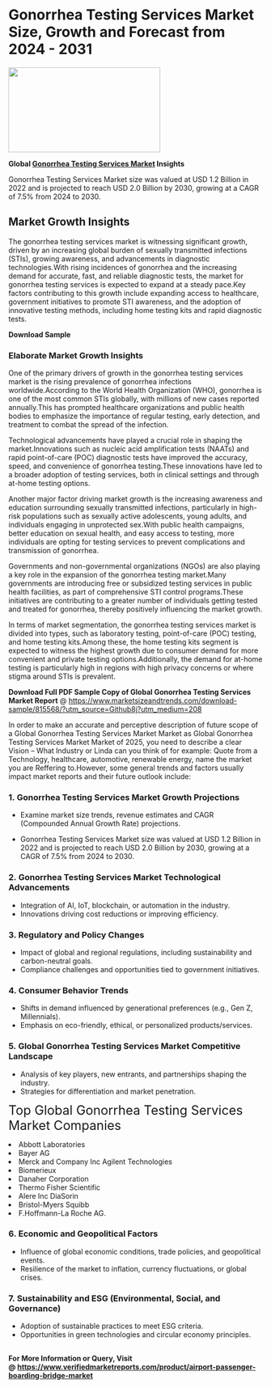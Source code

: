 <H1>Gonorrhea Testing Services Market Size, Growth and Forecast from 2024 - 2031</H1><img class="aligncenter size-medium wp-image-584254" src="https://thirdeyenews.in/wp-content/uploads/2024/09/Global-Market-Research-300x168.jpeg" alt="" width="300" height="168" /><p><strong>Global&nbsp;<a href="https://www.marketsizeandtrends.com/download-sample/815568/?utm_source=Github8j?utm_medium=208">Gonorrhea Testing Services Market</a> Insights</strong></p><p>Gonorrhea Testing Services Market size was valued at USD 1.2 Billion in 2022 and is projected to reach USD 2.0 Billion by 2030, growing at a CAGR of 7.5% from 2024 to 2030.</p><p><h2>Market Growth Insights</h2> <p>The gonorrhea testing services market is witnessing significant growth, driven by an increasing global burden of sexually transmitted infections (STIs), growing awareness, and advancements in diagnostic technologies.With rising incidences of gonorrhea and the increasing demand for accurate, fast, and reliable diagnostic tests, the market for gonorrhea testing services is expected to expand at a steady pace.Key factors contributing to this growth include expanding access to healthcare, government initiatives to promote STI awareness, and the adoption of innovative testing methods, including home testing kits and rapid diagnostic tests.</p> <p><strong>Download Sample</strong></p> <h3>Elaborate Market Growth Insights</h3> <p>One of the primary drivers of growth in the gonorrhea testing services market is the rising prevalence of gonorrhea infections worldwide.According to the World Health Organization (WHO), gonorrhea is one of the most common STIs globally, with millions of new cases reported annually.This has prompted healthcare organizations and public health bodies to emphasize the importance of regular testing, early detection, and treatment to combat the spread of the infection.</p> <p>Technological advancements have played a crucial role in shaping the market.Innovations such as nucleic acid amplification tests (NAATs) and rapid point-of-care (POC) diagnostic tests have improved the accuracy, speed, and convenience of gonorrhea testing.These innovations have led to a broader adoption of testing services, both in clinical settings and through at-home testing options.</p> <p>Another major factor driving market growth is the increasing awareness and education surrounding sexually transmitted infections, particularly in high-risk populations such as sexually active adolescents, young adults, and individuals engaging in unprotected sex.With public health campaigns, better education on sexual health, and easy access to testing, more individuals are opting for testing services to prevent complications and transmission of gonorrhea.</p> <p>Governments and non-governmental organizations (NGOs) are also playing a key role in the expansion of the gonorrhea testing market.Many governments are introducing free or subsidized testing services in public health facilities, as part of comprehensive STI control programs.These initiatives are contributing to a greater number of individuals getting tested and treated for gonorrhea, thereby positively influencing the market growth.</p> <p>In terms of market segmentation, the gonorrhea testing services market is divided into types, such as laboratory testing, point-of-care (POC) testing, and home testing kits.Among these, the home testing kits segment is expected to witness the highest growth due to consumer demand for more convenient and private testing options.Additionally, the demand for at-home testing is particularly high in regions with high privacy concerns or where stigma around STIs is prevalent.</p> <p><span class=""><strong>Download Full PDF Sample Copy of Global Gonorrhea Testing Services Market Report</strong> @ <a href="https://www.marketsizeandtrends.com/download-sample/815568/?utm_source=Github8j?utm_medium=208" target="_blank">https://www.marketsizeandtrends.com/download-sample/815568/?utm_source=Github8j?utm_medium=208</a></span></p><p>In order to make an accurate and perceptive description of future scope of a Global&nbsp;Gonorrhea Testing Services Market Market as Global&nbsp;Gonorrhea Testing Services Market Market of 2025, you need to describe a clear Vision &ndash; What Industry or Linda can you think of for example: Quote from a Technology, healthcare, automotive, renewable energy, name the market you are Reffering to.However, some general trends and factors usually impact market reports and their future outlook include:</p><h3>1.&nbsp;<strong>Gonorrhea Testing Services Market Growth Projections</strong></h3><ul><li>Examine market size trends, revenue estimates and CAGR (Compounded Annual Growth Rate) projections.</li><li><p>Gonorrhea Testing Services Market size was valued at USD 1.2 Billion in 2022 and is projected to reach USD 2.0 Billion by 2030, growing at a CAGR of 7.5% from 2024 to 2030.</p></li></ul><h3>2.&nbsp;<strong>Gonorrhea Testing Services Market Technological Advancements</strong></h3><ul><li>Integration of AI, IoT, blockchain, or automation in the industry.</li><li>Innovations driving cost reductions or improving efficiency.</li></ul><h3>3.&nbsp;<strong>Regulatory and Policy Changes</strong></h3><ul><li>Impact of global and regional regulations, including sustainability and carbon-neutral goals.</li><li>Compliance challenges and opportunities tied to government initiatives.</li></ul><h3>4.&nbsp;<strong>Consumer Behavior Trends</strong></h3><ul><li>Shifts in demand influenced by generational preferences (e.g., Gen Z, Millennials).</li><li>Emphasis on eco-friendly, ethical, or personalized products/services.</li></ul><h3>5.&nbsp;<strong>Global Gonorrhea Testing Services Market Competitive Landscape</strong></h3><ul><li>Analysis of key players, new entrants, and partnerships shaping the industry.</li><li>Strategies for differentiation and market penetration.</li></ul><p data-pm-slice="1 1 []"><span style="color: inherit; font-family: inherit; font-size: 25px;">Top Global Gonorrhea Testing Services Market Companies</span></p><div class="" data-test-id=""><p><li>Abbott Laboratories</li><li> Bayer AG</li><li> Merck and Company Inc Agilent Technologies</li><li> Biomerieux</li><li> Danaher Corporation</li><li> Thermo Fisher Scientific</li><li> Alere Inc DiaSorin</li><li> Bristol-Myers Squibb</li><li> F.Hoffmann-La Roche AG.</li></p></div><h3>6.&nbsp;<strong>Economic and Geopolitical Factors</strong></h3><ul><li>Influence of global economic conditions, trade policies, and geopolitical events.</li><li>Resilience of the market to inflation, currency fluctuations, or global crises.</li></ul><h3>7.&nbsp;<strong>Sustainability and ESG (Environmental, Social, and Governance)</strong></h3><ul><li>Adoption of sustainable practices to meet ESG criteria.</li><li>Opportunities in green technologies and circular economy principles.</li></ul><h2><strong style="font-size: 14px;">For More Information or Query, Visit @&nbsp;</strong><a style="background-color: #ffffff; font-size: 14px;" href="https://www.marketsizeandtrends.com/report/gonorrhea-testing-services-market/" target="_blank">https://www.verifiedmarketreports.com/product/airport-passenger-boarding-bridge-market</a></h2>